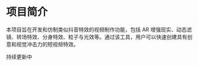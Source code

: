 # 项目简介
本项目旨在开发和仿制类似抖音特效的视频制作功能，包括 AR 增强现实、动态滤镜、转场特效、分身特效、粒子与光效等。通过该工具，用户可以快速创建具有创意和视觉冲击力的短视频特效。

持续更新中
